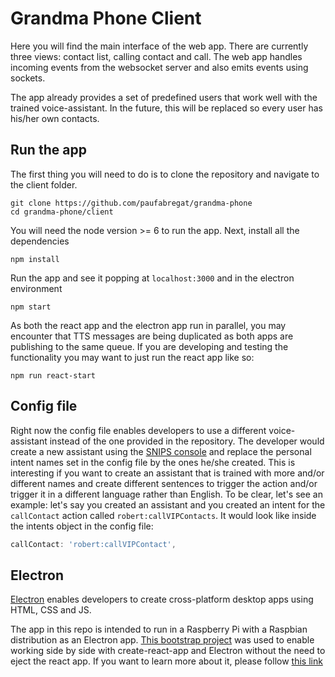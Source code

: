 # Grandma Phone Client
Here you will find the main interface of the web app. There are currently three views: contact list, calling contact and call. The web app handles incoming events from the websocket server and also emits events using sockets.   

The app already provides a set of predefined users that work well with the trained voice-assistant. In the future, this will be replaced so every user has his/her own contacts.

## Run the app
The first thing you will need to do is to clone the repository and navigate to the client folder.

~~~
git clone https://github.com/paufabregat/grandma-phone
cd grandma-phone/client
~~~

You will need the node version >= 6 to run the app. Next, install all the dependencies
~~~
npm install
~~~

Run the app and see it popping at `localhost:3000` and in the electron environment
~~~
npm start
~~~

As both the react app and the electron app run in parallel, you may encounter that TTS messages are being duplicated as both apps are publishing to the same queue. If you are developing and testing the functionality you may want to just run the react app like so:
~~~
npm run react-start
~~~

## Config file
Right now the config file enables developers to use a different voice-assistant instead of the one provided in the repository. The developer would create a new assistant using the [SNIPS console](https://console.snips.ai) and replace the personal intent names set in the config file by the ones he/she created.
This is interesting if you want to create an assistant that is trained with more and/or different names and create different sentences to trigger the action and/or trigger it in a different language rather than English.
To be clear, let's see an example: let's say you created an assistant and you created an intent for the `callContact` action called `robert:callVIPContacts`. It would look like inside the intents object in the config file:

~~~javascript
callContact: 'robert:callVIPContact',
~~~

## Electron
[Electron](https://electronjs.org/) enables developers to create cross-platform desktop apps using HTML, CSS and JS.

The app in this repo is intended to run in a Raspberry Pi with a Raspbian distribution as an Electron app. [This bootstrap project](https://github.com/csepulv/electron-with-create-react-app) was used to enable working side by side with create-react-app and Electron without the need to eject the react app. If you want to learn more about it, please follow [this link](https://medium.freecodecamp.org/building-an-electron-application-with-create-react-app-97945861647c)
